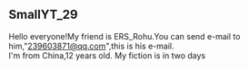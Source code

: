 ## SmallYT_29
Hello everyone!My friend is ERS_Rohu.You can send e-mail to him,"239603871@qq.com",this is his e-mail.  
I'm from China,12 years old.
My fiction is in two days 
